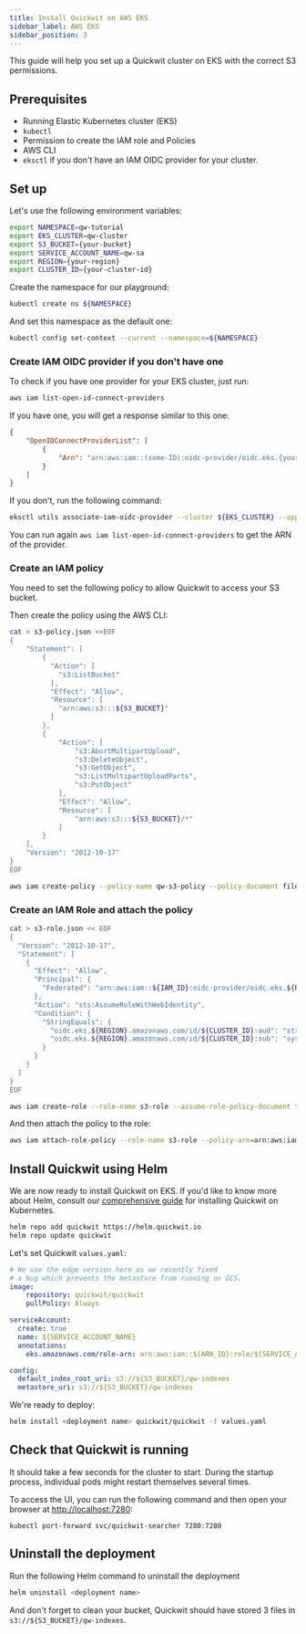 ```yaml
---
title: Install Quickwit on AWS EKS
sidebar_label: AWS EKS
sidebar_position: 3
---
```


This guide will help you set up a Quickwit cluster on EKS with the correct S3 permissions.

## Prerequisites
- Running Elastic Kubernetes cluster (EKS)
- `kubectl`
- Permission to create the IAM role and Policies
- AWS CLI
- `eksctl` if you don't have an IAM OIDC provider for your cluster.

## Set up

Let's use the following environment variables:

```bash
export NAMESPACE=qw-tutorial
export EKS_CLUSTER=qw-cluster
export S3_BUCKET={your-bucket}
export SERVICE_ACCOUNT_NAME=qw-sa
export REGION={your-region}
export CLUSTER_ID={your-cluster-id}
```

Create the namespace for our playground:

```bash
kubectl create ns ${NAMESPACE}
```

And set this namespace as the default one:

```bash
kubectl config set-context --current --namespace=${NAMESPACE}
```


### Create IAM OIDC provider if you don't have one

To check if you have one provider for your EKS cluster, just run:

```bash
aws iam list-open-id-connect-providers
```

If you have one, you will get a response similar to this one:

```json
{
    "OpenIDConnectProviderList": [
        {
            "Arn": "arn:aws:iam::(some-ID):oidc-provider/oidc.eks.{your-region}.amazonaws.com/id/{your-cluster-id}"
        }
    ]
}
```

If you don't, run the following command:

```bash
eksctl utils associate-iam-oidc-provider --cluster ${EKS_CLUSTER} --approve
```

You can run again `aws iam list-open-id-connect-providers` to get the ARN of the provider.

### Create an IAM policy

You need to set the following policy to allow Quickwit to access your S3 bucket.

Then create the policy using the AWS CLI:

```bash
cat > s3-policy.json <<EOF
{
    "Statement": [
        {
          "Action": [
            "s3:ListBucket"
          ],
          "Effect": "Allow",
          "Resource": [
            "arn:aws:s3:::${S3_BUCKET}"
          ]
        },
        {
            "Action": [
                "s3:AbortMultipartUpload",
                "s3:DeleteObject",
                "s3:GetObject",
                "s3:ListMultipartUploadParts",
                "s3:PutObject"
            ],
            "Effect": "Allow",
            "Resource": [
                "arn:aws:s3:::${S3_BUCKET}/*"
            ]
        }
    ],
    "Version": "2012-10-17"
}
EOF
```

```bash
aws iam create-policy --policy-name qw-s3-policy --policy-document file://s3-policy.json
```

### Create an IAM Role and attach the policy

```bash
cat > s3-role.json << EOF
{
  "Version": "2012-10-17",
  "Statement": [
    {
      "Effect": "Allow",
      "Principal": {
        "Federated": "arn:aws:iam::${IAM_ID}:oidc-provider/oidc.eks.${REGION}.amazonaws.com/id/${CLUSTER_ID}"
      },
      "Action": "sts:AssumeRoleWithWebIdentity",
      "Condition": {
        "StringEquals": {
          "oidc.eks.${REGION}.amazonaws.com/id/${CLUSTER_ID}:aud": "sts.amazonaws.com",
          "oidc.eks.${REGION}.amazonaws.com/id/${CLUSTER_ID}:sub": "system:serviceaccount:${NAMESPACE}:${SERVICE_ACCOUNT_NAME}"
        }
      }
    }
  ]
}
EOF
```

```bash
aws iam create-role --role-name s3-role --assume-role-policy-document file://s3-role.json
```

And then attach the policy to the role:

```bash
aws iam attach-role-policy --role-name s3-role --policy-arn=arn:aws:iam::${IAM_ID}:policy/s3-policy
```

## Install Quickwit using Helm

We are now ready to install Quickwit on EKS. If you'd like to know more about Helm, consult our [comprehensive guide](./helm.md) for installing Quickwit on Kubernetes.

```bash
helm repo add quickwit https://helm.quickwit.io
helm repo update quickwit
```

Let's set Quickwit `values.yaml`:

```yaml
# We use the edge version here as we recently fixed
# a bug which prevents the metastore from running on GCS.
image:
    repository: quickwit/quickwit
    pullPolicy: Always

serviceAccount:
  create: true
  name: ${SERVICE_ACCOUNT_NAME}
  annotations:
    eks.amazonaws.com/role-arn: arn:aws:iam::${ARN_ID}:role/${SERVICE_ACCOUNT_NAME}

config:
  default_index_root_uri: s3://${S3_BUCKET}/qw-indexes
  metastore_uri: s3://${S3_BUCKET}/qw-indexes

```

We're ready to deploy:

```bash
helm install <deployment name> quickwit/quickwit -f values.yaml
```

## Check that Quickwit is running

It should take a few seconds for the cluster to start. During the startup process, individual pods might restart themselves several times.

To access the UI, you can run the following command and then open your browser at [http://localhost:7280](http://localhost:7280):

```
kubectl port-forward svc/quickwit-searcher 7280:7280
```

## Uninstall the deployment

Run the following Helm command to uninstall the deployment

```bash
helm uninstall <deployment name>
```

And don't forget to clean your bucket, Quickwit should have stored 3 files in `s3://${S3_BUCKET}/qw-indexes`.
